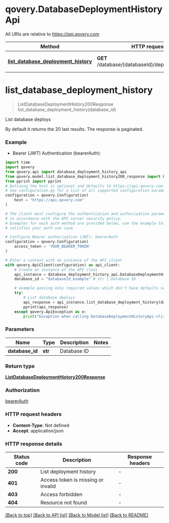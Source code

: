 # qovery.DatabaseDeploymentHistoryApi

All URIs are relative to *https://api.qovery.com*

Method | HTTP request | Description
------------- | ------------- | -------------
[**list_database_deployment_history**](DatabaseDeploymentHistoryApi.md#list_database_deployment_history) | **GET** /database/{databaseId}/deploymentHistory | List database deploys


# **list_database_deployment_history**
> ListDatabaseDeploymentHistory200Response list_database_deployment_history(database_id)

List database deploys

By default it returns the 20 last results. The response is paginated.

### Example

* Bearer (JWT) Authentication (bearerAuth):

```python
import time
import qovery
from qovery.api import database_deployment_history_api
from qovery.model.list_database_deployment_history200_response import ListDatabaseDeploymentHistory200Response
from pprint import pprint
# Defining the host is optional and defaults to https://api.qovery.com
# See configuration.py for a list of all supported configuration parameters.
configuration = qovery.Configuration(
    host = "https://api.qovery.com"
)

# The client must configure the authentication and authorization parameters
# in accordance with the API server security policy.
# Examples for each auth method are provided below, use the example that
# satisfies your auth use case.

# Configure Bearer authorization (JWT): bearerAuth
configuration = qovery.Configuration(
    access_token = 'YOUR_BEARER_TOKEN'
)

# Enter a context with an instance of the API client
with qovery.ApiClient(configuration) as api_client:
    # Create an instance of the API class
    api_instance = database_deployment_history_api.DatabaseDeploymentHistoryApi(api_client)
    database_id = "databaseId_example" # str | Database ID

    # example passing only required values which don't have defaults set
    try:
        # List database deploys
        api_response = api_instance.list_database_deployment_history(database_id)
        pprint(api_response)
    except qovery.ApiException as e:
        print("Exception when calling DatabaseDeploymentHistoryApi->list_database_deployment_history: %s\n" % e)
```


### Parameters

Name | Type | Description  | Notes
------------- | ------------- | ------------- | -------------
 **database_id** | **str**| Database ID |

### Return type

[**ListDatabaseDeploymentHistory200Response**](ListDatabaseDeploymentHistory200Response.md)

### Authorization

[bearerAuth](../README.md#bearerAuth)

### HTTP request headers

 - **Content-Type**: Not defined
 - **Accept**: application/json


### HTTP response details

| Status code | Description | Response headers |
|-------------|-------------|------------------|
**200** | List deployment history |  -  |
**401** | Access token is missing or invalid |  -  |
**403** | Access forbidden |  -  |
**404** | Resource not found |  -  |

[[Back to top]](#) [[Back to API list]](../README.md#documentation-for-api-endpoints) [[Back to Model list]](../README.md#documentation-for-models) [[Back to README]](../README.md)

